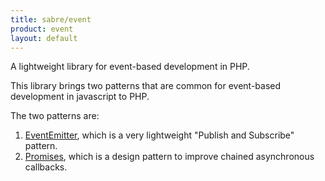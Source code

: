 ```yaml
---
title: sabre/event
product: event
layout: default
---
```


A lightweight library for event-based development in PHP.

This library brings two patterns that are common for event-based development
in javascript to PHP.

The two patterns are:

1. [EventEmitter][1], which is a very lightweight "Publish and Subscribe" pattern.
2. [Promises][2], which is a design pattern to improve chained asynchronous callbacks.

[1]: /event/eventemitter/
[2]: /event/promise/

